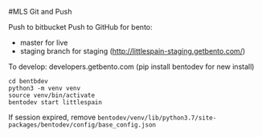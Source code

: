 #MLS Git and Push

Push to bitbucket
Push to GitHub for bento:
  * master for live
  * staging branch for staging (http://littlespain-staging.getbento.com/)


To develop:
developers.getbento.com
(pip install bentodev for new install)

```
cd bentbdev
python3 -m venv venv
source venv/bin/activate
bentodev start littlespain
```

If session expired, remove `bentodev/venv/lib/python3.7/site-packages/bentodev/config/base_config.json`
